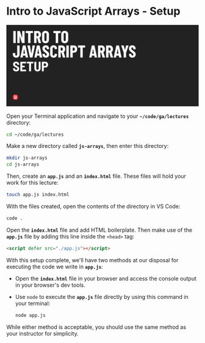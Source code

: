 # Intro to JavaScript Arrays - Setup

![Setup hero image](./assets/hero.png)

Open your Terminal application and navigate to your **`~/code/ga/lectures`** directory:

```bash
cd ~/code/ga/lectures
```

Make a new directory called **`js-arrays`**, then enter this directory:

```bash
mkdir js-arrays
cd js-arrays
```

Then, create an **`app.js`** and an **`index.html`** file. These files will hold your work for this lecture:

```bash
touch app.js index.html
```

With the files created, open the contents of the directory in VS Code:

```bash
code .
```

Open the **`index.html`** file and add HTML boilerplate. Then make use of the **`app.js`** file by adding this line inside the `<head>` tag:

```html
<script defer src="./app.js"></script>
```

With this setup complete, we'll have two methods at our disposal for executing the code we write in **`app.js`**:

- Open the **`index.html`** file in your browser and access the console output in your browser's dev tools.
- Use `node` to execute the **`app.js`** file directly by using this command in your terminal:
  
  ```bash
  node app.js
  ```

While either method is acceptable, you should use the same method as your instructor for simplicity.
